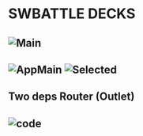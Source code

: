 # SWBATTLE DECKS
![Main](https://user-images.githubusercontent.com/85790271/148683222-21e7ce82-c9f7-4f5b-a8a3-a6b5ded143c6.png)
--- 
![AppMain](https://user-images.githubusercontent.com/85790271/148683247-d885f466-c499-425e-a1ea-d722f55d8d84.png)
![Selected](https://user-images.githubusercontent.com/85790271/148683252-c2701fea-ece4-42e2-8eef-36b417d6df12.png)
--- 
## Two deps Router (Outlet)
![code](https://user-images.githubusercontent.com/85790271/148683368-24b8a58e-c455-42a9-8c6c-2b7b925b762e.png)
--- 
